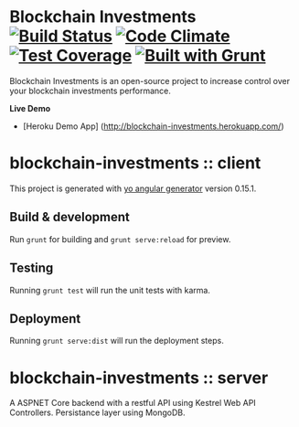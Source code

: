 Blockchain Investments [![Build Status](https://travis-ci.org/rafaelturon/blockchain-investments.svg?branch=master)](https://travis-ci.org/rafaelturon/blockchain-investments) [![Code Climate](https://codeclimate.com/github/rafaelturon/expense-point/badges/gpa.svg)](https://codeclimate.com/github/rafaelturon/blockchain-investments) [![Test Coverage](https://codeclimate.com/github/rafaelturon/blockchain-investments/badges/coverage.svg)](https://codeclimate.com/github/rafaelturon/blockchain-investments/coverage) [![Built with Grunt](https://cdn.gruntjs.com/builtwith.png)](http://gruntjs.com/)
============

Blockchain Investments is an open-source project to increase control over your blockchain investments performance.

**Live Demo**
- [Heroku Demo App] (http://blockchain-investments.herokuapp.com/)

# blockchain-investments :: client

This project is generated with [yo angular generator](https://github.com/yeoman/generator-angular)
version 0.15.1.

## Build & development

Run `grunt` for building and `grunt serve:reload` for preview.

## Testing

Running `grunt test` will run the unit tests with karma.

## Deployment

Running `grunt serve:dist` will run the deployment steps.

# blockchain-investments :: server

A ASPNET Core backend with a restful API using Kestrel Web API Controllers. Persistance layer using MongoDB.